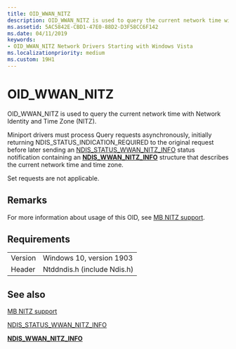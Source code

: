 ```yaml
---
title: OID_WWAN_NITZ
description: OID_WWAN_NITZ is used to query the current network time with Network Identity and Time Zone (NITZ).
ms.assetid: 5AC5842E-CBD1-47E0-88D2-D3F58CC6F142
ms.date: 04/11/2019
keywords: 
- OID_WWAN_NITZ Network Drivers Starting with Windows Vista
ms.localizationpriority: medium
ms.custom: 19H1
---
```


# OID_WWAN_NITZ

OID_WWAN_NITZ is used to query the current network time with Network Identity and Time Zone (NITZ).

Miniport drivers must process Query requests asynchronously, initially returning NDIS_STATUS_INDICATION_REQUIRED to the original request before later sending an [NDIS_STATUS_WWAN_NITZ_INFO](ndis-status-wwan-nitz-info.md) status notification containing an [**NDIS_WWAN_NITZ_INFO**](https://docs.microsoft.com/windows-hardware/drivers/ddi/ndiswwan/ns-ndiswwan-_ndis_wwan_nitz_info) structure that describes the current network time and time zone.

Set requests are not applicable.

## Remarks

For more information about usage of this OID, see [MB NITZ support](mb-nitz-support.md).

## Requirements

|   |   |
| --- | --- |
| Version | Windows 10, version 1903 |
| Header | Ntddndis.h (include Ndis.h) |

## See also

[MB NITZ support](mb-nitz-support.md)

[NDIS_STATUS_WWAN_NITZ_INFO](ndis-status-wwan-nitz-info.md)

[**NDIS_WWAN_NITZ_INFO**](https://docs.microsoft.com/windows-hardware/drivers/ddi/ndiswwan/ns-ndiswwan-_ndis_wwan_nitz_info)
